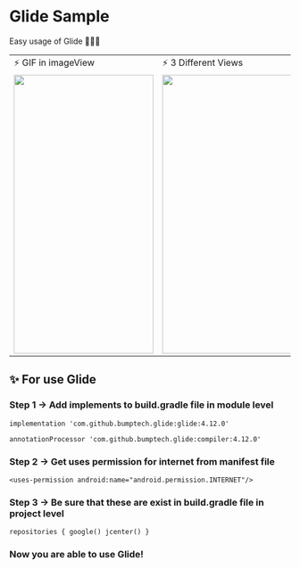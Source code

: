 # Glide Sample
Easy usage of Glide 🦸🏻‍♀️
<table>
  <tr>
    <td>⚡️ GIF in imageView </td>  
    <td>⚡️ 3 Different Views </td>
  </tr>
  <tr>
    <td valign="top"><img src="https://user-images.githubusercontent.com/47380312/110306412-d9fbfe00-800e-11eb-8178-bba60cd09f9e.gif" width="250" height="500"></td>
    <td valign="top"><img src="https://user-images.githubusercontent.com/47380312/108607057-0f79d800-73cf-11eb-8b85-32a810a4168a.JPG" width="250" height="500"></td>
  </tr>
 </table>
 
## ✨ For use Glide
### Step 1 -> Add implements to build.gradle file in module level
`implementation 'com.github.bumptech.glide:glide:4.12.0'`

`annotationProcessor 'com.github.bumptech.glide:compiler:4.12.0'`

### Step 2 -> Get uses permission for internet from manifest file
`<uses-permission android:name="android.permission.INTERNET"/>`
### Step 3 -> Be sure that these are exist in build.gradle file in project level
`repositories {
        google()
        jcenter()
    }`
### Now you are able to use Glide! 
